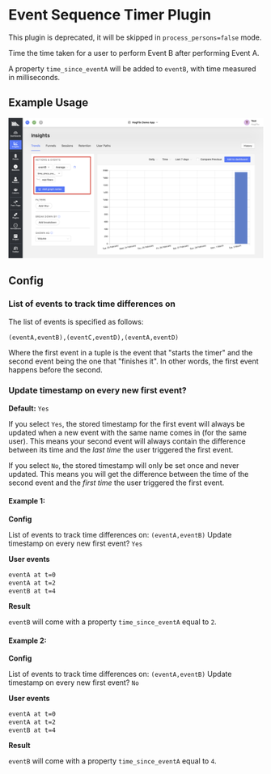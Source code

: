 # Event Sequence Timer Plugin

This plugin is deprecated, it will be skipped in `process_persons=false` mode.

Time the time taken for a user to perform Event B after performing Event A.

A property `time_since_eventA` will be added to `eventB`, with time measured in milliseconds.

## Example Usage

![](readme-assets/avg-time.png)

## Config

### List of events to track time differences on

The list of events is specified as follows:

```
(eventA,eventB),(eventC,eventD),(eventA,eventD)
```

Where the first event in a tuple is the event that "starts the timer" and the second event being the one that "finishes it". In other words, the first event happens before the second.

### Update timestamp on every new first event?

**Default:** `Yes`

If you select `Yes`, the stored timestamp for the first event will always be updated when a new event with the same name comes in (for the same user). This means your second event will always contain the difference between its time and the _last time_ the user triggered the first event.

If you select `No`, the stored timestamp will only be set once and never updated. This means you will get the difference between the time of the second event and the _first time_ the user triggered the first event.

#### Example 1:

**Config**

List of events to track time differences on: `(eventA,eventB)`
Update timestamp on every new first event? `Yes`

**User events**

```
eventA at t=0
eventA at t=2
eventB at t=4
```

**Result**

`eventB` will come with a property `time_since_eventA` equal to `2`.

#### Example 2:

**Config**

List of events to track time differences on: `(eventA,eventB)`
Update timestamp on every new first event? `No`

**User events**

```
eventA at t=0
eventA at t=2
eventB at t=4
```

**Result**

`eventB` will come with a property `time_since_eventA` equal to `4`.

